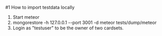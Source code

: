 #1 How to import testdata locally
1. Start meteor
2. mongorestore -h 127.0.0.1 --port 3001 -d meteor tests/dump/meteor
3. Login as "testuser" to be the owner of two cardsets.